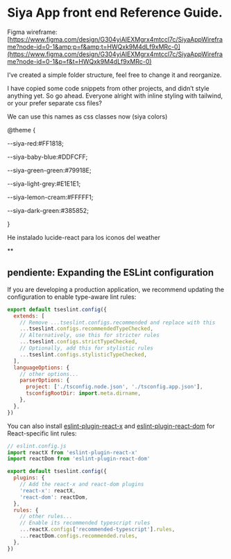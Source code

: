 # Siya App front end Reference Guide.

Figma wireframe: [https://www.figma.com/design/G304yiAIEXMgrx4mtccl7c/SiyaAppWireframe?node-id=0-1&amp;p=f&amp;t=HWQxk9M4dLf9xMRc-0](https://www.figma.com/design/G304yiAIEXMgrx4mtccl7c/SiyaAppWireframe?node-id=0-1&p=f&t=HWQxk9M4dLf9xMRc-0)

I’ve created a simple folder structure, feel free to change it and reorganize.

I have copied some code snippets from other projects, and didn’t style anything yet. So go ahead. Everyone alright with inline styling with tailwind, or your prefer separate css files?

We can use this names as css classes now (siya colors) 

@theme {

  --siya-red:#FF1818;

  --siya-baby-blue:#DDFCFF;

  --siya-green-green:#79918E;

  --siya-light-grey:#E1E1E1;

  --siya-lemon-cream:#FFFFF1;

  --siya-dark-green:#385852;

}

He instalado lucide-react para los iconos del weather

**

## pendiente: Expanding the ESLint configuration

If you are developing a production application, we recommend updating the configuration to enable type-aware lint rules:

```js
export default tseslint.config({
  extends: [
    // Remove ...tseslint.configs.recommended and replace with this
    ...tseslint.configs.recommendedTypeChecked,
    // Alternatively, use this for stricter rules
    ...tseslint.configs.strictTypeChecked,
    // Optionally, add this for stylistic rules
    ...tseslint.configs.stylisticTypeChecked,
  ],
  languageOptions: {
    // other options...
    parserOptions: {
      project: ['./tsconfig.node.json', './tsconfig.app.json'],
      tsconfigRootDir: import.meta.dirname,
    },
  },
})
```

You can also install [eslint-plugin-react-x](https://github.com/Rel1cx/eslint-react/tree/main/packages/plugins/eslint-plugin-react-x) and [eslint-plugin-react-dom](https://github.com/Rel1cx/eslint-react/tree/main/packages/plugins/eslint-plugin-react-dom) for React-specific lint rules:

```js
// eslint.config.js
import reactX from 'eslint-plugin-react-x'
import reactDom from 'eslint-plugin-react-dom'

export default tseslint.config({
  plugins: {
    // Add the react-x and react-dom plugins
    'react-x': reactX,
    'react-dom': reactDom,
  },
  rules: {
    // other rules...
    // Enable its recommended typescript rules
    ...reactX.configs['recommended-typescript'].rules,
    ...reactDom.configs.recommended.rules,
  },
})
```
